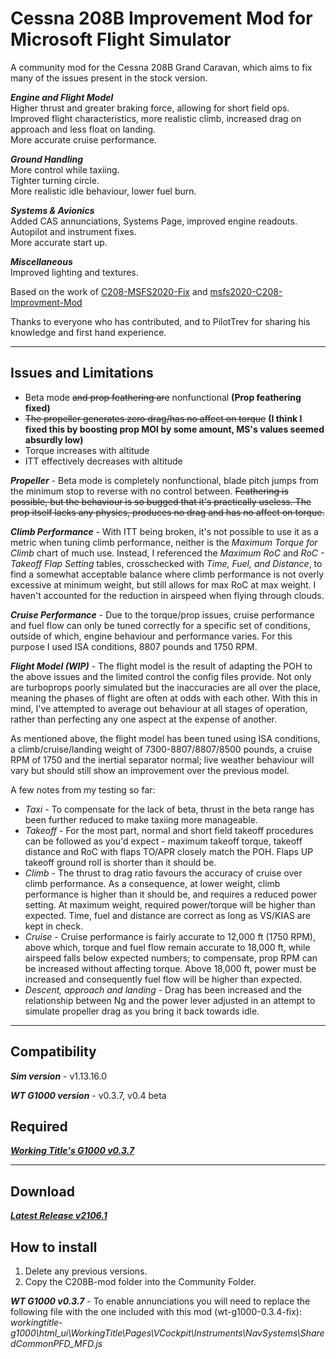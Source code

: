 # Cessna 208B Improvement Mod for Microsoft Flight Simulator

A community mod for the Cessna 208B Grand Caravan, which aims to fix many of the issues present in the stock version.

***Engine and Flight Model***  
Higher thrust and greater braking force, allowing for short field ops.  
Improved flight characteristics, more realistic climb, increased drag on approach and less float on landing.  
More accurate cruise performance.

***Ground Handling***    
More control while taxiing.  
Tighter turning circle.  
More realistic idle behaviour, lower fuel burn.

***Systems & Avionics***  
Added CAS annunciations, Systems Page, improved engine readouts.   
Autopilot and instrument fixes.  
More accurate start up.

***Miscellaneous***  
Improved lighting and textures.

Based on the work of [C208-MSFS2020-Fix](https://github.com/Exp232/C208-MSFS2020-Fix) and [msfs2020-C208-Improvment-Mod](https://github.com/SheepCreativeSoftware/msfs2020-C208-Improvment-Mod)

Thanks to everyone who has contributed, and to PilotTrev for sharing his knowledge and first hand experience.

----

## Issues and Limitations

- Beta mode ~~and prop feathering are~~ nonfunctional **(Prop feathering fixed)**
- ~~The propeller generates zero drag/has no affect on torque~~ **(I think I fixed this by boosting prop MOI by some amount, MS's values seemed absurdly low)**
- Torque increases with altitude
- ITT effectively decreases with altitude

***Propeller*** - Beta mode is completely nonfunctional, blade pitch jumps from the minimum stop to reverse with no control between.  ~~Feathering is possible, but the behaviour is so bugged that it's practically useless. The prop itself lacks any physics, produces no drag and has no affect on torque.~~

***Climb Performance*** - With ITT being broken, it's not possible to use it as a metric when tuning climb performance, neither is the *Maximum Torque for Climb* chart of much use. Instead, I referenced the *Maximum RoC* and *RoC - Takeoff Flap Setting* tables, crosschecked with *Time, Fuel, and Distance*, to find a somewhat acceptable balance where climb performance is not overly excessive at minimum weight, but still allows for max RoC at max weight. I haven't accounted for the reduction in airspeed when flying through clouds.

***Cruise Performance*** - Due to the torque/prop issues, cruise performance and fuel flow can only be tuned correctly for a specific set of conditions, outside of which, engine behaviour and performance varies. For this purpose I used ISA conditions, 8807 pounds and 1750 RPM.

***Flight Model (WIP)*** - The flight model is the result of adapting the POH to the above issues and the limited control the config files provide. Not only are turboprops poorly simulated but the inaccuracies are all over the place, meaning the phases of flight are often at odds with each other. With this in mind, I've attempted to average out behaviour at all stages of operation, rather than perfecting any one aspect at the expense of another.

As mentioned above, the flight model has been tuned using ISA conditions, a climb/cruise/landing weight of 7300-8807/8807/8500 pounds, a cruise RPM of 1750 and the inertial separator normal; live weather behaviour will vary but should still show an improvement over the previous model.

A few notes from my testing so far:

- *Taxi* -  To compensate for the lack of beta, thrust in the beta range has been further reduced to make taxiing more manageable.
- *Takeoff* - For the most part, normal and short field takeoff procedures can be followed as you'd expect - maximum takeoff torque, takeoff distance and RoC with flaps TO/APR closely match the POH. Flaps UP takeoff ground roll is shorter than it should be.
- *Climb* - The thrust to drag ratio favours the accuracy of cruise over climb performance. As a consequence, at lower weight, climb performance is higher than it should be, and requires a reduced power setting. At maximum weight, required power/torque will be higher than expected. Time, fuel and distance are correct as long as VS/KIAS are kept in check.
- *Cruise* - Cruise performance is fairly accurate to 12,000 ft (1750 RPM), above which, torque and fuel flow remain accurate to 18,000 ft, while airspeed falls below expected numbers; to compensate, prop RPM can be increased without affecting torque. Above 18,000 ft, power must be increased and consequently fuel flow will be higher than expected.
- *Descent, approach and landing* - Drag has been increased and the relationship between Ng and the power lever adjusted in an attempt to simulate propeller drag as you bring it back towards idle.

----

## Compatibility

***Sim version*** - v1.13.16.0

***WT G1000 version*** - v0.3.7, v0.4 beta

## Required

***[Working Title's G1000 v0.3.7](https://github.com/Working-Title-MSFS-Mods/fspackages/releases/tag/g1000-v0.3.7)***


----

## Download

***[Latest Release v2106.1](https://github.com/SheepCreativeSoftware/msfs2020-C208-Improvment-Mod/releases/tag/v2106.1.beta.1)***

## How to install

1. Delete any previous versions.
2. Copy the C208B-mod folder into the Community Folder.

***WT G1000 v0.3.7*** - To enable annunciations you will need to replace the following file with the one included with this mod (wt-g1000-0.3.4-fix):
*workingtitle-g1000\html_ui\WorkingTitle\Pages\VCockpit\Instruments\NavSystems\SharedCommonPFD_MFD.js*
